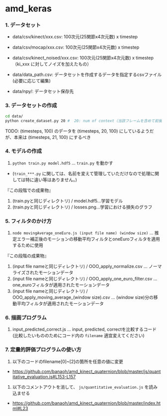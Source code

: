# amd_keras

### 1. データセット
- data/csv/kinect/xxx.csv: 100次元(25関節x4次元数) x timestep
- data/csv/mocap/xxx.csv: 100次元(25関節x4次元数) x timestep
- data/csv/kinect_noised/xxx.csv: 100次元(25関節x4次元数) x timestep （ki_xxx に対してノイズを加えたもの）
- data/data_path.csv: データセットを作成するデータを指定するcsvファイル(必要に応じて編集)

- data/npy/: データセット保存先

### 3. データセットの作成
```sh
cd data/
python create_dataset.py 20 #  20: num of context（当該フレームを含めて前後10frameずつみてる）
```

TODO: (timesteps, 100) のデータを (timesteps, 20, 100) にしているようだが、本来は (timesteps, 21, 100) にするべき 

### 4. モデルの作成
1. `python train.py model.hdf5` ... `train.py` を動かす
- (`train_***.py` に関しては、名前を変えて管理していただけなので処理に関しては特に違い等はありません。)

『この段階での成果物』
1. (train.pyと同じディレクトリ) / model.hdf5...学習モデル
1. (train.pyと同じディレクトリ) / losses.png...学習における損失のグラフ

### 5. フィルタのかけ方
1. `node movingAverage_oneEuro.js (input file name) (window size)` ... 推定エラー補正後のモーションの移動平均フィルタとoneEuroフィルタを適用するために使用

『この段階の成果物』
1. (input file nameと同じディレクトリ) / OOO_apply_normalize.csv ... ノーマライズされたモーションデータ
1. (input file nameと同じディレクトリ) / OOO_apply_one_euro_filter.csv ... one_euroフィルタが適用されたモーションデータ
1. (input file nameと同じディレクトリ) / OOO_apply_moving_average_(window size).csv ... (window size)分の移動平均フィルタが適用されたモーションデータ

### 6. 描画プログラム
1. input_predicted_correct.js ... input, predicted, correctを比較するコード
(比較したいもののためにコード内の `filename` 適宜変えてください)

### 7. 定量的評価プログラムの使い方
1. 以下のコードのfilename[0]~[2]の箇所を任意の値に変更
  - https://github.com/banaoh/amd_kinect_quaternion/blob/master/js/quantitative_evaluation.js#L153-L157
1. 以下のコメントアウトを消して、 `js/quantitative_evaluation.js` を読み込ませる
  - https://github.com/banaoh/amd_kinect_quaternion/blob/master/index.html#L23
